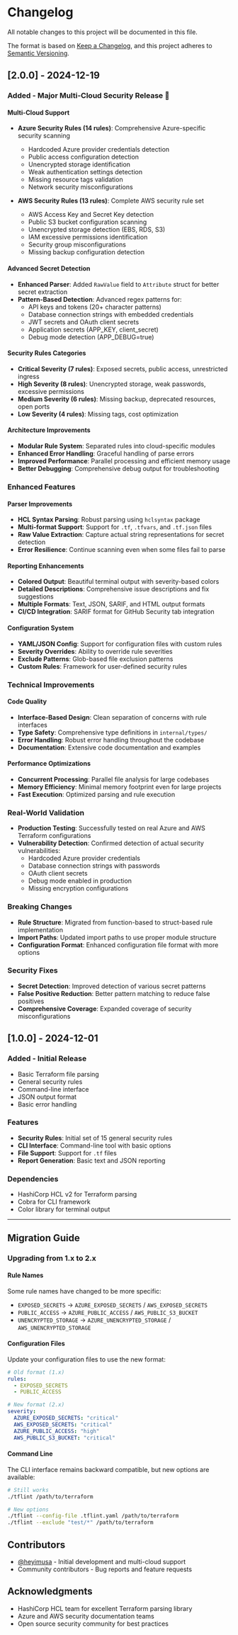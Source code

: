 # Changelog

All notable changes to this project will be documented in this file.

The format is based on [Keep a Changelog](https://keepachangelog.com/en/1.0.0/),
and this project adheres to [Semantic Versioning](https://semver.org/spec/v2.0.0.html).

## [2.0.0] - 2024-12-19

### Added - Major Multi-Cloud Security Release 🚀

#### Multi-Cloud Support
- **Azure Security Rules (14 rules)**: Comprehensive Azure-specific security scanning
  - Hardcoded Azure provider credentials detection
  - Public access configuration detection
  - Unencrypted storage identification
  - Weak authentication settings detection
  - Missing resource tags validation
  - Network security misconfigurations

- **AWS Security Rules (13 rules)**: Complete AWS security rule set
  - AWS Access Key and Secret Key detection
  - Public S3 bucket configuration scanning
  - Unencrypted storage detection (EBS, RDS, S3)
  - IAM excessive permissions identification
  - Security group misconfigurations
  - Missing backup configuration detection

#### Advanced Secret Detection
- **Enhanced Parser**: Added `RawValue` field to `Attribute` struct for better secret extraction
- **Pattern-Based Detection**: Advanced regex patterns for:
  - API keys and tokens (20+ character patterns)
  - Database connection strings with embedded credentials
  - JWT secrets and OAuth client secrets
  - Application secrets (APP_KEY, client_secret)
  - Debug mode detection (APP_DEBUG=true)

#### Security Rules Categories
- **Critical Severity (7 rules)**: Exposed secrets, public access, unrestricted ingress
- **High Severity (8 rules)**: Unencrypted storage, weak passwords, excessive permissions
- **Medium Severity (6 rules)**: Missing backup, deprecated resources, open ports
- **Low Severity (4 rules)**: Missing tags, cost optimization

#### Architecture Improvements
- **Modular Rule System**: Separated rules into cloud-specific modules
- **Enhanced Error Handling**: Graceful handling of parse errors
- **Improved Performance**: Parallel processing and efficient memory usage
- **Better Debugging**: Comprehensive debug output for troubleshooting

### Enhanced Features

#### Parser Improvements
- **HCL Syntax Parsing**: Robust parsing using `hclsyntax` package
- **Multi-format Support**: Support for `.tf`, `.tfvars`, and `.tf.json` files
- **Raw Value Extraction**: Capture actual string representations for secret detection
- **Error Resilience**: Continue scanning even when some files fail to parse

#### Reporting Enhancements
- **Colored Output**: Beautiful terminal output with severity-based colors
- **Detailed Descriptions**: Comprehensive issue descriptions and fix suggestions
- **Multiple Formats**: Text, JSON, SARIF, and HTML output formats
- **CI/CD Integration**: SARIF format for GitHub Security tab integration

#### Configuration System
- **YAML/JSON Config**: Support for configuration files with custom rules
- **Severity Overrides**: Ability to override rule severities
- **Exclude Patterns**: Glob-based file exclusion patterns
- **Custom Rules**: Framework for user-defined security rules

### Technical Improvements

#### Code Quality
- **Interface-Based Design**: Clean separation of concerns with rule interfaces
- **Type Safety**: Comprehensive type definitions in `internal/types/`
- **Error Handling**: Robust error handling throughout the codebase
- **Documentation**: Extensive code documentation and examples

#### Performance Optimizations
- **Concurrent Processing**: Parallel file analysis for large codebases
- **Memory Efficiency**: Minimal memory footprint even for large projects
- **Fast Execution**: Optimized parsing and rule execution

### Real-World Validation
- **Production Testing**: Successfully tested on real Azure and AWS Terraform configurations
- **Vulnerability Detection**: Confirmed detection of actual security vulnerabilities:
  - Hardcoded Azure provider credentials
  - Database connection strings with passwords
  - OAuth client secrets
  - Debug mode enabled in production
  - Missing encryption configurations

### Breaking Changes
- **Rule Structure**: Migrated from function-based to struct-based rule implementation
- **Import Paths**: Updated import paths to use proper module structure
- **Configuration Format**: Enhanced configuration file format with more options

### Security Fixes
- **Secret Detection**: Improved detection of various secret patterns
- **False Positive Reduction**: Better pattern matching to reduce false positives
- **Comprehensive Coverage**: Expanded coverage of security misconfigurations

## [1.0.0] - 2024-12-01

### Added - Initial Release
- Basic Terraform file parsing
- General security rules
- Command-line interface
- JSON output format
- Basic error handling

### Features
- **Security Rules**: Initial set of 15 general security rules
- **CLI Interface**: Command-line tool with basic options
- **File Support**: Support for `.tf` files
- **Report Generation**: Basic text and JSON reporting

### Dependencies
- HashiCorp HCL v2 for Terraform parsing
- Cobra for CLI framework
- Color library for terminal output

---

## Migration Guide

### Upgrading from 1.x to 2.x

#### Rule Names
Some rule names have changed to be more specific:
- `EXPOSED_SECRETS` → `AZURE_EXPOSED_SECRETS` / `AWS_EXPOSED_SECRETS`
- `PUBLIC_ACCESS` → `AZURE_PUBLIC_ACCESS` / `AWS_PUBLIC_S3_BUCKET`
- `UNENCRYPTED_STORAGE` → `AZURE_UNENCRYPTED_STORAGE` / `AWS_UNENCRYPTED_STORAGE`

#### Configuration Files
Update your configuration files to use the new format:

```yaml
# Old format (1.x)
rules:
  - EXPOSED_SECRETS
  - PUBLIC_ACCESS

# New format (2.x)
severity:
  AZURE_EXPOSED_SECRETS: "critical"
  AWS_EXPOSED_SECRETS: "critical"
  AZURE_PUBLIC_ACCESS: "high"
  AWS_PUBLIC_S3_BUCKET: "critical"
```

#### Command Line
The CLI interface remains backward compatible, but new options are available:
```bash
# Still works
./tflint /path/to/terraform

# New options
./tflint --config-file .tflint.yaml /path/to/terraform
./tflint --exclude "test/*" /path/to/terraform
```

## Contributors

- [@heyimusa](https://github.com/heyimusa) - Initial development and multi-cloud support
- Community contributors - Bug reports and feature requests

## Acknowledgments

- HashiCorp HCL team for excellent Terraform parsing library
- Azure and AWS security documentation teams
- Open source security community for best practices 